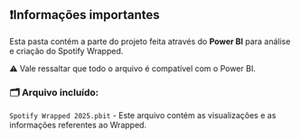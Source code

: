 ## ❗Informações importantes

Esta pasta contém a parte do projeto feita através do **Power BI** para análise e criação do Spotify Wrapped.

⚠️ Vale ressaltar que todo o arquivo é compatível com o Power BI. 

### 🗂️ Arquivo incluído:

`Spotify Wrapped 2025.pbit` - Este arquivo contém as visualizações e as informações referentes ao Wrapped.

